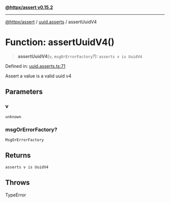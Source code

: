 [**@httpx/assert v0.15.2**](../../README.md)

***

[@httpx/assert](../../README.md) / [uuid.asserts](../README.md) / assertUuidV4

# Function: assertUuidV4()

> **assertUuidV4**(`v`, `msgOrErrorFactory`?): `asserts v is UuidV4`

Defined in: [uuid.asserts.ts:71](https://github.com/belgattitude/httpx/blob/d975bb2c60098569db690fb567053dfa3514ae29/packages/assert/src/uuid.asserts.ts#L71)

Assert a value is a valid uuid v4

## Parameters

### v

`unknown`

### msgOrErrorFactory?

`MsgOrErrorFactory`

## Returns

`asserts v is UuidV4`

## Throws

TypeError
